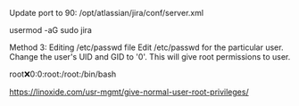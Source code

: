 Update port to 90: /opt/atlassian/jira/conf/server.xml




usermod -aG sudo jira


Method 3: Editing /etc/passwd file
Edit /etc/passwd for the particular user. Change the user's UID and GID to '0'. This will give root permissions to user.

root:x:0:0:root:/root:/bin/bash



https://linoxide.com/usr-mgmt/give-normal-user-root-privileges/

